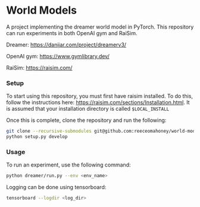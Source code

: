 # World Models

A project implementing the dreamer world model in PyTorch. This repository can run experiments in both OpenAI gym and
RaiSim.

Dreamer: https://danijar.com/project/dreamerv3/

OpenAI gym: https://www.gymlibrary.dev/

RaiSim: https://raisim.com/

### Setup

To start using this repository, you must first have raisim installed. To do this, follow the instructions here:
https://raisim.com/sections/Installation.html. It is assumed that your installation directory is called
```$LOCAL_INSTALL```

Once this is complete, clone the repository and run the following:

```bash
git clone --recursive-submodules git@github.com:reeceomahoney/world-model.git
python setup.py develop
```

### Usage

To run an experiment, use the following command:

```bash
python dreamer/run.py --env <env_name>
```

Logging can be done using tensorboard:

```bash
tensorboard --logdir <log_dir>
```